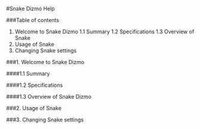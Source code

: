 #Snake Dizmo Help

###Table of contents
1. Welcome to Snake Dizmo
   1.1 Summary
   1.2 Specifications
   1.3 Overview of Snake
2. Usage of Snake
3. Changing Snake settings

###1. Welcome to Snake Dizmo

####1.1 Summary

####1.2 Specifications

####1.3 Overview of Snake Dizmo

###2. Usage of Snake

###3. Changing Snake settings
